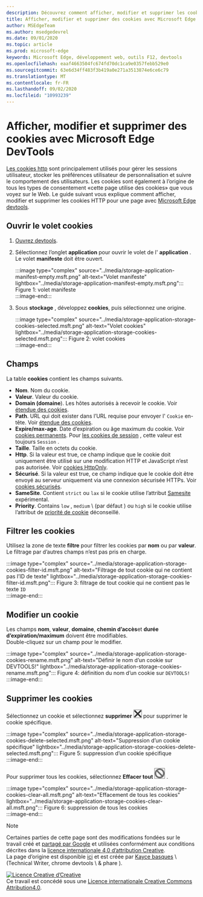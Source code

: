 ```yaml
---
description: Découvrez comment afficher, modifier et supprimer les cookies HTTP pour une page à l’aide de Microsoft Edge DevTools.
title: Afficher, modifier et supprimer des cookies avec Microsoft Edge DevTools
author: MSEdgeTeam
ms.author: msedgedevrel
ms.date: 09/01/2020
ms.topic: article
ms.prod: microsoft-edge
keywords: Microsoft Edge, développement web, outils F12, devtools
ms.openlocfilehash: eaaf4663504fc674fd70dc1ca9e0357febb529e0
ms.sourcegitcommit: 63e6d34ff483f3b419a0e271a3513874e6ce6c79
ms.translationtype: MT
ms.contentlocale: fr-FR
ms.lasthandoff: 09/02/2020
ms.locfileid: "10993239"
---
```

<!-- Copyright Kayce Basques 

   Licensed under the Apache License, Version 2.0 (the "License");
   you may not use this file except in compliance with the License.
   You may obtain a copy of the License at

       https://www.apache.org/licenses/LICENSE-2.0

   Unless required by applicable law or agreed to in writing, software
   distributed under the License is distributed on an "AS IS" BASIS,
   WITHOUT WARRANTIES OR CONDITIONS OF ANY KIND, either express or implied.
   See the License for the specific language governing permissions and
   limitations under the License.  -->

# Afficher, modifier et supprimer des cookies avec Microsoft Edge DevTools  

[Les cookies http][MDNHTTPCookies] sont principalement utilisés pour gérer les sessions utilisateur, stocker les préférences utilisateur de personnalisation et suivre le comportement des utilisateurs.  Les cookies sont également à l’origine de tous les types de consentement «cette page utilise des cookies» que vous voyez sur le Web.  Le guide suivant vous explique comment afficher, modifier et supprimer les cookies HTTP pour une page avec [Microsoft Edge devtools][MicrosoftEdgeDevTools].  

## Ouvrir le volet cookies  

1.  [Ouvrez devtools][DevToolsOpen].  
1.  Sélectionnez l’onglet **application** pour ouvrir le volet de l' **application** .  Le volet **manifeste** doit être ouvert.  
    
    :::image type="complex" source="../media/storage-application-manifest-empty.msft.png" alt-text="Volet manifeste" lightbox="../media/storage-application-manifest-empty.msft.png":::
       Figure 1: volet manifeste  
    :::image-end:::  

1.  Sous **stockage** , développez **cookies**, puis sélectionnez une origine.  
    
    :::image type="complex" source="../media/storage-application-storage-cookies-selected.msft.png" alt-text="Volet cookies" lightbox="../media/storage-application-storage-cookies-selected.msft.png":::
       Figure 2: volet cookies  
    :::image-end:::  

## Champs  

La table **cookies** contient les champs suivants.  

*   **Nom**.  Nom du cookie.  
*   **Valeur**.  Valeur du cookie.  
*   **Domain (domaine**).  Les hôtes autorisés à recevoir le cookie.  Voir [étendue des cookies][MDNHTTPCookiesScope].  
*   **Path**.  URL qui doit exister dans l’URL requise pour envoyer l' `Cookie` en-tête.  Voir [étendue des cookies][MDNHTTPCookiesScope].  
*   **Expire/max-age**.  Date d’expiration ou âge maximum du cookie.  Voir [cookies permanents][MDNHTTPCookiesPermanent].  Pour [les cookies de session][MDNHTTPCookiesSession] , cette valeur est toujours `Session` .  
*   **Taille**.  Taille en octets du cookie.  
*   **Http**.  Si la valeur est true, ce champ indique que le cookie doit uniquement être utilisé sur une modification HTTP et JavaScript n’est pas autorisée.  Voir [cookies HttpOnly][MDNHTTPCookiesSecure].  
*   **Sécurisé**.  Si la valeur est true, ce champ indique que le cookie doit être envoyé au serveur uniquement via une connexion sécurisée HTTPs.  Voir [cookies sécurisés][MDNHTTPCookiesSecure].  
*   **SameSite**.  Contient `strict` ou `lax` si le cookie utilise l’attribut [Samesite][MDNHTTPCookiesSamesite] expérimental.  
*   **Priority**.  Contains `low` , `medium` \ (par défaut \) ou `high` si le cookie utilise l’attribut de [priorité de cookie][ChromiumIssue232693] déconseillé.

## Filtrer les cookies  

Utilisez la zone de texte **filtre** pour filtrer les cookies par **nom** ou par **valeur**.  Le filtrage par d’autres champs n’est pas pris en charge.  

:::image type="complex" source="../media/storage-application-storage-cookies-filter-id.msft.png" alt-text="Filtrage de tout cookie qui ne contient pas l’ID de texte" lightbox="../media/storage-application-storage-cookies-filter-id.msft.png":::
   Figure 3: filtrage de tout cookie qui ne contient pas le texte `ID`  
:::image-end:::  

## Modifier un cookie  

Les champs **nom**, **valeur**, **domaine**, **chemin d’accès**et **durée d’expiration/maximum** doivent être modifiables.  
Double-cliquez sur un champ pour le modifier.  

:::image type="complex" source="../media/storage-application-storage-cookies-rename.msft.png" alt-text="Définir le nom d’un cookie sur DEVTOOLS!" lightbox="../media/storage-application-storage-cookies-rename.msft.png":::
   Figure 4: définition du nom d’un cookie sur `DEVTOOLS!`  
:::image-end:::  

## Supprimer les cookies  

Sélectionnez un cookie et sélectionnez **supprimer** ![ la suppression sélectionnée ][ImageDeleteIcon]  pour supprimer le cookie spécifique.  

:::image type="complex" source="../media/storage-application-storage-cookies-delete-selected.msft.png" alt-text="Suppression d’un cookie spécifique" lightbox="../media/storage-application-storage-cookies-delete-selected.msft.png":::
   Figure 5: suppression d’un cookie spécifique  
:::image-end:::  

Pour supprimer tous les cookies, sélectionnez **Effacer tout** ![ Effacer tout ][ImageClearIcon]  .  

:::image type="complex" source="../media/storage-application-storage-cookies-clear-all.msft.png" alt-text="Effacement de tous les cookies" lightbox="../media/storage-application-storage-cookies-clear-all.msft.png":::
   Figure 6: suppression de tous les cookies  
:::image-end:::  

<!-- image links -->  

[ImageClearIcon]: ../media/clear-icon.msft.png  
[ImageDeleteIcon]: ../media/delete-icon.msft.png  

<!-- links -->  

[MicrosoftEdgeDevTools]: /microsoft-edge/devtools-guide-chromium "Outils de développement Microsoft Edge (chrome)"  
[DevToolsOpen]: /microsoft-edge/devtools-guide-chromium/open "Ouvrir Microsoft Edge DevTools"  

[ChromiumIssue232693]: https://bugs.chromium.org/p/chromium/issues/detail?id=232693 "Problème de chrome 232693: application de champ de priorité pour les cookies | Bugs du chrome"  

[MDNHTTPCookies]: https://developer.mozilla.org/docs/Web/HTTP/Cookies "Cookies HTTP | MDN"  
[MDNHTTPCookiesPermanent]: https://developer.mozilla.org/docs/Web/HTTP/Cookies#Permanent_cookies "Cookies HTTP-cookies permanents | MDN"  
[MDNHTTPCookiesSamesite]: https://developer.mozilla.org/docs/Web/HTTP/Cookies#SameSite_cookies "Cookies HTTP-cookies SameSite | MDN"  
[MDNHTTPCookiesScope]: https://developer.mozilla.org/docs/Web/HTTP/Cookies#Scope_of_cookies "Cookies HTTP-étendue des cookies | MDN"  
[MDNHTTPCookiesSecure]: https://developer.mozilla.org/docs/Web/HTTP/Cookies#Secure_and_HttpOnly_cookies "Cookies HTTP-cookies sécurisés et HttpOnly | MDN"  
[MDNHTTPCookiesSession]: https://developer.mozilla.org/docs/Web/HTTP/Cookies#Session_cookies "Cookies HTTP-cookies de session | MDN"  

> [!NOTE]
> Certaines parties de cette page sont des modifications fondées sur le travail créé et [partagé par Google][GoogleSitePolicies] et utilisées conformément aux conditions décrites dans la [licence internationale 4,0 d’attribution Creative][CCA4IL].  
> La page d’origine est disponible [ici](https://developers.google.com/web/tools/chrome-devtools/storage/cookies) et est créée par [Kayce basques][KayceBasques] \ (Technical Writer, chrome devtools \ & phare \).  

[![Licence Creative d’Creative][CCby4Image]][CCA4IL]  
Ce travail est concédé sous une [Licence internationale Creative Commons Attribution4.0][CCA4IL].  

[CCA4IL]: https://creativecommons.org/licenses/by/4.0  
[CCby4Image]: https://i.creativecommons.org/l/by/4.0/88x31.png  
[GoogleSitePolicies]: https://developers.google.com/terms/site-policies  
[KayceBasques]: https://developers.google.com/web/resources/contributors/kaycebasques  
